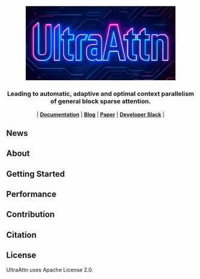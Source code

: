 <div align="center" id="sglangtop">
<img src="assets/logo/UltraAttn_logo.png" alt="logo" width="400" margin="10px"></img>

<!-- [![PyPI](https://img.shields.io/pypi/v/sglang)](https://pypi.org/project/sglang)
![PyPI - Downloads](https://img.shields.io/pypi/dm/sglang)
[![license](https://img.shields.io/github/license/sgl-project/sglang.svg)](https://github.com/sgl-project/sglang/tree/main/LICENSE)
[![issue resolution](https://img.shields.io/github/issues-closed-raw/sgl-project/sglang)](https://github.com/sgl-project/sglang/issues)
[![open issues](https://img.shields.io/github/issues-raw/sgl-project/sglang)](https://github.com/sgl-project/sglang/issues)
[![Ask DeepWiki](https://deepwiki.com/badge.svg)](https://deepwiki.com/sgl-project/sglang) -->

</div>

<h3 align="center">
Leading to automatic, adaptive and optimal context parallelism of general block sparse attention.
</h3>

<!-- [TODO] -->
<p align="center">
| <a href="https://github.com/oliverYoung2001/UltraAttn"><b>Documentation</b></a> 
| <a href="https://github.com/oliverYoung2001/UltraAttn"><b>Blog</b></a> 
| <a href="https://github.com/oliverYoung2001/UltraAttn"><b>Paper</b></a> 
| <a href="https://github.com/oliverYoung2001/UltraAttn"><b>Developer Slack</b></a> 
|
</p>

## News

## About

## Getting Started

## Performance

## Contribution

## Citation

## License
UltraAttn uses Apache License 2.0.
